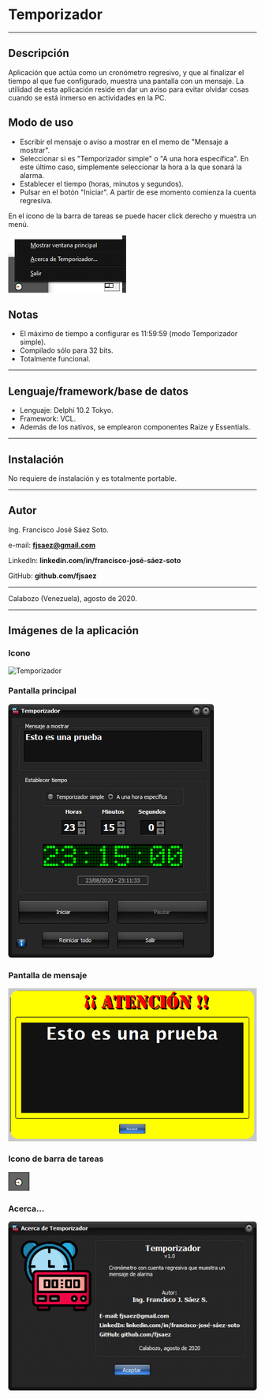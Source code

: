 # Temporizador

---

## Descripción

Aplicación que actúa como un cronómetro regresivo, y que al finalizar el tiempo al que fue configurado, muestra una pantalla con un mensaje. La utilidad de esta aplicación reside en dar un aviso para evitar olvidar cosas cuando se está inmerso en actividades en la PC.

## Modo de uso


* Escribir el mensaje o aviso a mostrar en el memo de "Mensaje a mostrar".
* Seleccionar si es "Temporizador simple" o "A una hora específica". En este último caso, simplemente seleccionar la hora a la que sonará la alarma.
* Establecer el tiempo (horas, minutos y segundos).
* Pulsar en el botón "Iniciar". A partir de ese momento comienza la cuenta regresiva.

En el icono de la barra de tareas se puede hacer click derecho y muestra un menú.

![Menú tray icon](Imagen/menu_tray_icon.png)

## Notas

* El máximo de tiempo a configurar es 11:59:59 (modo Temporizador simple).
* Compilado sólo para 32 bits.
* Totalmente funcional.

---

## Lenguaje/framework/base de datos

* Lenguaje: Delphi 10.2 Tokyo. 
* Framework: VCL. 
* Además de los nativos, se emplearon componentes Raize y Essentials.

---

## Instalación

No requiere de instalación y es totalmente portable.

---

## Autor

Ing. Francisco José Sáez Soto.

e-mail: **fjsaez@gmail.com**

LinkedIn: **linkedin.com/in/francisco-josé-sáez-soto**

GitHub: **github.com/fjsaez**

---

Calabozo (Venezuela), agosto de 2020.

---

## Imágenes de la aplicación

### Icono

![Temporizador](Imagen/icono_temp.ico)

### Pantalla principal

![Pantalla principal](Imagen/pant_principal.png)

### Pantalla de mensaje

![Pantalla de mensaje](Imagen/pant_mensaje.png)

### Icono de barra de tareas

![Icono](Imagen/tray_icon.png)


### Acerca...

![Acerca de la aplicación](Imagen/pant_acerca.png)